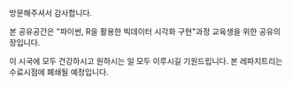 방문해주셔서 감사합니다.

본 공유공간은
"파이썬, R을 활용한 빅데이터 시각화 구현"과정 교육생을 위한 공유의 장입니다.

이 시국에 모두 건강하시고 원하시는 일 모두 이루시길 기원드립니다.
본 레파지트리는 수료시점에 폐쇄될 예정입니다.